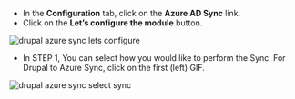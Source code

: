 * In the **Configuration** tab, click on the **Azure AD Sync** link.
* Click on the **Let’s configure the module** button.

![drupal azure sync lets configure](https://www.drupal.org/files/drupal-azure-sync-lets-config-module_0.png)

* In STEP 1, You can select how you would like to perform the Sync. For Drupal to Azure Sync, click on the first (left) GIF.

![drupal azure sync select sync](https://www.drupal.org/files/drupal-azure-sync-select-sync.png)